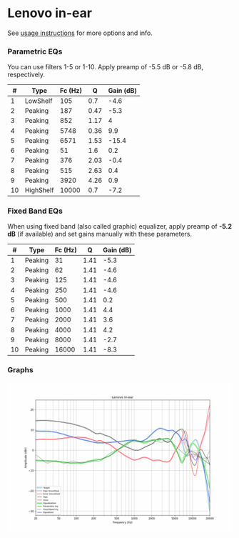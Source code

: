 # Lenovo in-ear
See [usage instructions](https://github.com/jaakkopasanen/AutoEq#usage) for more options and info.

### Parametric EQs
You can use filters 1-5 or 1-10. Apply preamp of -5.5 dB or -5.8 dB, respectively.

|   # | Type      |   Fc (Hz) |    Q |   Gain (dB) |
|-----|-----------|-----------|------|-------------|
|   1 | LowShelf  |       105 | 0.7  |        -4.6 |
|   2 | Peaking   |       187 | 0.47 |        -5.3 |
|   3 | Peaking   |       852 | 1.17 |         4   |
|   4 | Peaking   |      5748 | 0.36 |         9.9 |
|   5 | Peaking   |      6571 | 1.53 |       -15.4 |
|   6 | Peaking   |        51 | 1.6  |         0.2 |
|   7 | Peaking   |       376 | 2.03 |        -0.4 |
|   8 | Peaking   |       515 | 2.63 |         0.4 |
|   9 | Peaking   |      3920 | 4.26 |         0.9 |
|  10 | HighShelf |     10000 | 0.7  |        -7.2 |

### Fixed Band EQs
When using fixed band (also called graphic) equalizer, apply preamp of **-5.2 dB** (if available) and set gains manually with these parameters.

|   # | Type    |   Fc (Hz) |    Q |   Gain (dB) |
|-----|---------|-----------|------|-------------|
|   1 | Peaking |        31 | 1.41 |        -5.3 |
|   2 | Peaking |        62 | 1.41 |        -4.6 |
|   3 | Peaking |       125 | 1.41 |        -4.6 |
|   4 | Peaking |       250 | 1.41 |        -4.6 |
|   5 | Peaking |       500 | 1.41 |         0.2 |
|   6 | Peaking |      1000 | 1.41 |         4.4 |
|   7 | Peaking |      2000 | 1.41 |         3.6 |
|   8 | Peaking |      4000 | 1.41 |         4.2 |
|   9 | Peaking |      8000 | 1.41 |        -2.7 |
|  10 | Peaking |     16000 | 1.41 |        -8.3 |

### Graphs
![](./Lenovo%20in-ear.png)

